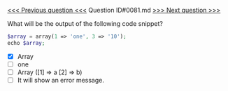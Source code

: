 [<<< Previous question <<<](0080.md)  Question ID#0081.md  [>>> Next question >>>](0082.md) 

What will be the output of the following code snippet?
```php
$array = array(1 => 'one', 3 => '10');
echo $array;
```

- [x] Array
- [ ] one
- [ ] Array ([1] => a [2] => b)
- [ ] It will show an error message.
